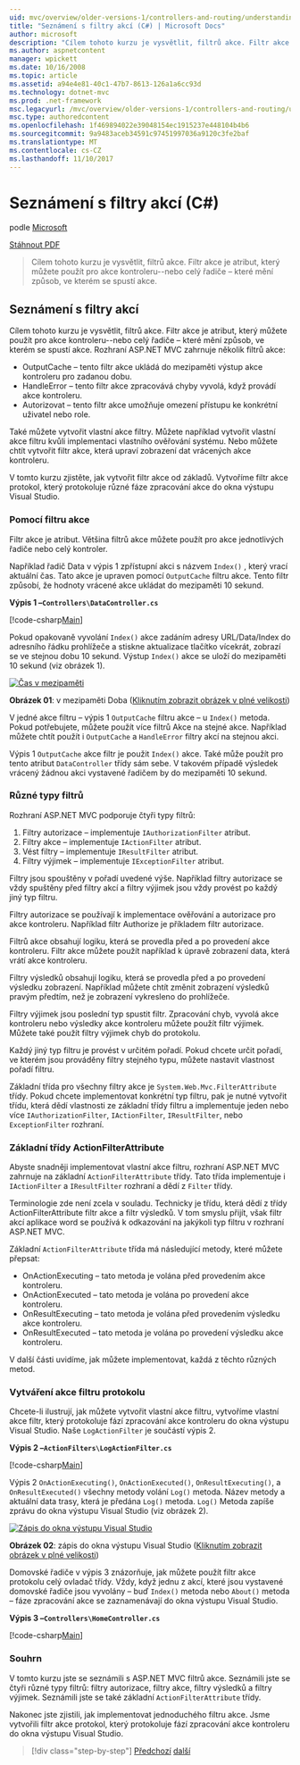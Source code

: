 ```yaml
---
uid: mvc/overview/older-versions-1/controllers-and-routing/understanding-action-filters-cs
title: "Seznámení s filtry akcí (C#) | Microsoft Docs"
author: microsoft
description: "Cílem tohoto kurzu je vysvětlit, filtrů akce. Filtr akce je atribut, který můžete použít pro akce kontroleru--nebo celý řadiče..."
ms.author: aspnetcontent
manager: wpickett
ms.date: 10/16/2008
ms.topic: article
ms.assetid: a94e4e81-40c1-47b7-8613-126a1a6cc93d
ms.technology: dotnet-mvc
ms.prod: .net-framework
msc.legacyurl: /mvc/overview/older-versions-1/controllers-and-routing/understanding-action-filters-cs
msc.type: authoredcontent
ms.openlocfilehash: 1f469894022e39048154ec1915237e448104b4b6
ms.sourcegitcommit: 9a9483aceb34591c97451997036a9120c3fe2baf
ms.translationtype: MT
ms.contentlocale: cs-CZ
ms.lasthandoff: 11/10/2017
---
```

<a name="understanding-action-filters-c"></a>Seznámení s filtry akcí (C#)
====================
podle [Microsoft](https://github.com/microsoft)

[Stáhnout PDF](http://download.microsoft.com/download/e/f/3/ef3f2ff6-7424-48f7-bdaa-180ef64c3490/ASPNET_MVC_Tutorial_14_CS.pdf)

> Cílem tohoto kurzu je vysvětlit, filtrů akce. Filtr akce je atribut, který můžete použít pro akce kontroleru--nebo celý řadiče – které mění způsob, ve kterém se spustí akce.


## <a name="understanding-action-filters"></a>Seznámení s filtry akcí

Cílem tohoto kurzu je vysvětlit, filtrů akce. Filtr akce je atribut, který můžete použít pro akce kontroleru--nebo celý řadiče – které mění způsob, ve kterém se spustí akce. Rozhraní ASP.NET MVC zahrnuje několik filtrů akce:

- OutputCache – tento filtr akce ukládá do mezipaměti výstup akce kontroleru pro zadanou dobu.
- HandleError – tento filtr akce zpracovává chyby vyvolá, když provádí akce kontroleru.
- Autorizovat – tento filtr akce umožňuje omezení přístupu ke konkrétní uživatel nebo role.

Také můžete vytvořit vlastní akce filtry. Můžete například vytvořit vlastní akce filtru kvůli implementaci vlastního ověřování systému. Nebo můžete chtít vytvořit filtr akce, která upraví zobrazení dat vrácených akce kontroleru.

V tomto kurzu zjistěte, jak vytvořit filtr akce od základů. Vytvoříme filtr akce protokol, který protokoluje různé fáze zpracování akce do okna výstupu Visual Studio.

### <a name="using-an-action-filter"></a>Pomocí filtru akce

Filtr akce je atribut. Většina filtrů akce můžete použít pro akce jednotlivých řadiče nebo celý kontroler.

Například řadič Data v výpis 1 zpřístupní akci s názvem `Index()` , který vrací aktuální čas. Tato akce je upraven pomocí `OutputCache` filtru akce. Tento filtr způsobí, že hodnoty vrácené akce ukládat do mezipaměti 10 sekund.

**Výpis 1 –`Controllers\DataController.cs`**

[!code-csharp[Main](understanding-action-filters-cs/samples/sample1.cs)]

Pokud opakovaně vyvolání `Index()` akce zadáním adresy URL/Data/Index do adresního řádku prohlížeče a stiskne aktualizace tlačítko vícekrát, zobrazí se ve stejnou dobu 10 sekund. Výstup `Index()` akce se uloží do mezipaměti 10 sekund (viz obrázek 1).


[![Čas v mezipaměti](understanding-action-filters-cs/_static/image2.png)](understanding-action-filters-cs/_static/image1.png)

**Obrázek 01**: v mezipaměti Doba ([Kliknutím zobrazit obrázek v plné velikosti](understanding-action-filters-cs/_static/image3.png))


V jedné akce filtru – výpis 1 `OutputCache` filtru akce – u `Index()` metoda. Pokud potřebujete, můžete použít více filtrů Akce na stejné akce. Například můžete chtít použít i `OutputCache` a `HandleError` filtry akcí na stejnou akci.

Výpis 1 `OutputCache` akce filtr je použit `Index()` akce. Také může použít pro tento atribut `DataController` třídy sám sebe. V takovém případě výsledek vrácený žádnou akci vystavené řadičem by do mezipaměti 10 sekund.

### <a name="the-different-types-of-filters"></a>Různé typy filtrů

Rozhraní ASP.NET MVC podporuje čtyři typy filtrů:

1. Filtry autorizace – implementuje `IAuthorizationFilter` atribut.
2. Filtry akce – implementuje `IActionFilter` atribut.
3. Vést filtry – implementuje `IResultFilter` atribut.
4. Filtry výjimek – implementuje `IExceptionFilter` atribut.

Filtry jsou spouštěny v pořadí uvedené výše. Například filtry autorizace se vždy spuštěny před filtry akcí a filtry výjimek jsou vždy provést po každý jiný typ filtru.

Filtry autorizace se používají k implementace ověřování a autorizace pro akce kontroleru. Například filtr Authorize je příkladem filtr autorizace.

Filtrů akce obsahují logiku, která se provedla před a po provedení akce kontroleru. Filtr akce můžete použít například k úpravě zobrazení data, která vrátí akce kontroleru.

Filtry výsledků obsahují logiku, která se provedla před a po provedení výsledku zobrazení. Například můžete chtít změnit zobrazení výsledků pravým předtím, než je zobrazení vykresleno do prohlížeče.

Filtry výjimek jsou poslední typ spustit filtr. Zpracování chyb, vyvolá akce kontroleru nebo výsledky akce kontroleru můžete použít filtr výjimek. Můžete také použít filtry výjimek chyb do protokolu.

Každý jiný typ filtru je provést v určitém pořadí. Pokud chcete určit pořadí, ve kterém jsou prováděny filtry stejného typu, můžete nastavit vlastnost pořadí filtru.

Základní třída pro všechny filtry akce je `System.Web.Mvc.FilterAttribute` třídy. Pokud chcete implementovat konkrétní typ filtru, pak je nutné vytvořit třídu, která dědí vlastnosti ze základní třídy filtru a implementuje jeden nebo více `IAuthorizationFilter`, `IActionFilter`, `IResultFilter`, nebo `ExceptionFilter` rozhraní.

### <a name="the-base-actionfilterattribute-class"></a>Základní třídy ActionFilterAttribute

Abyste snadněji implementovat vlastní akce filtru, rozhraní ASP.NET MVC zahrnuje na základní `ActionFilterAttribute` třídy. Tato třída implementuje i `IActionFilter` a `IResultFilter` rozhraní a dědí z `Filter` třídy.

Terminologie zde není zcela v souladu. Technicky je třídu, která dědí z třídy ActionFilterAttribute filtr akce a filtr výsledků. V tom smyslu přijít, však filtr akcí aplikace word se používá k odkazování na jakýkoli typ filtru v rozhraní ASP.NET MVC.

Základní `ActionFilterAttribute` třída má následující metody, které můžete přepsat:

- OnActionExecuting – tato metoda je volána před provedením akce kontroleru.
- OnActionExecuted – tato metoda je volána po provedení akce kontroleru.
- OnResultExecuting – tato metoda je volána před provedením výsledku akce kontroleru.
- OnResultExecuted – tato metoda je volána po provedení výsledku akce kontroleru.

V další části uvidíme, jak můžete implementovat, každá z těchto různých metod.

### <a name="creating-a-log-action-filter"></a>Vytváření akce filtru protokolu

Chcete-li ilustrují, jak můžete vytvořit vlastní akce filtru, vytvoříme vlastní akce filtr, který protokoluje fází zpracování akce kontroleru do okna výstupu Visual Studio. Naše `LogActionFilter` je součástí výpis 2.

**Výpis 2 –`ActionFilters\LogActionFilter.cs`**

[!code-csharp[Main](understanding-action-filters-cs/samples/sample2.cs)]

Výpis 2 `OnActionExecuting()`, `OnActionExecuted()`, `OnResultExecuting()`, a `OnResultExecuted()` všechny metody volání `Log()` metoda. Název metody a aktuální data trasy, která je předána `Log()` metoda. `Log()` Metoda zapíše zprávu do okna výstupu Visual Studio (viz obrázek 2).


[![Zápis do okna výstupu Visual Studio](understanding-action-filters-cs/_static/image5.png)](understanding-action-filters-cs/_static/image4.png)

**Obrázek 02**: zápis do okna výstupu Visual Studio ([Kliknutím zobrazit obrázek v plné velikosti](understanding-action-filters-cs/_static/image6.png))


Domovské řadiče v výpis 3 znázorňuje, jak můžete použít filtr akce protokolu celý ovladač třídy. Vždy, když jednu z akcí, které jsou vystavené domovské řadiče jsou vyvolány – buď `Index()` metoda nebo `About()` metoda – fáze zpracování akce se zaznamenávají do okna výstupu Visual Studio.

**Výpis 3 –`Controllers\HomeController.cs`**

[!code-csharp[Main](understanding-action-filters-cs/samples/sample3.cs)]

### <a name="summary"></a>Souhrn

V tomto kurzu jste se seznámili s ASP.NET MVC filtrů akce. Seznámili jste se čtyři různé typy filtrů: filtry autorizace, filtry akce, filtry výsledků a filtry výjimek. Seznámili jste se také základní `ActionFilterAttribute` třídy.

Nakonec jste zjistili, jak implementovat jednoduchého filtru akce. Jsme vytvořili filtr akce protokol, který protokoluje fází zpracování akce kontroleru do okna výstupu Visual Studio.

>[!div class="step-by-step"]
[Předchozí](asp-net-mvc-routing-overview-cs.md)
[další](improving-performance-with-output-caching-cs.md)
